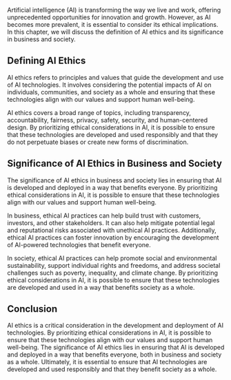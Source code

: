 
Artificial intelligence (AI) is transforming the way we live and work, offering unprecedented opportunities for innovation and growth. However, as AI becomes more prevalent, it is essential to consider its ethical implications. In this chapter, we will discuss the definition of AI ethics and its significance in business and society.

Defining AI Ethics
------------------

AI ethics refers to principles and values that guide the development and use of AI technologies. It involves considering the potential impacts of AI on individuals, communities, and society as a whole and ensuring that these technologies align with our values and support human well-being.

AI ethics covers a broad range of topics, including transparency, accountability, fairness, privacy, safety, security, and human-centered design. By prioritizing ethical considerations in AI, it is possible to ensure that these technologies are developed and used responsibly and that they do not perpetuate biases or create new forms of discrimination.

Significance of AI Ethics in Business and Society
-------------------------------------------------

The significance of AI ethics in business and society lies in ensuring that AI is developed and deployed in a way that benefits everyone. By prioritizing ethical considerations in AI, it is possible to ensure that these technologies align with our values and support human well-being.

In business, ethical AI practices can help build trust with customers, investors, and other stakeholders. It can also help mitigate potential legal and reputational risks associated with unethical AI practices. Additionally, ethical AI practices can foster innovation by encouraging the development of AI-powered technologies that benefit everyone.

In society, ethical AI practices can help promote social and environmental sustainability, support individual rights and freedoms, and address societal challenges such as poverty, inequality, and climate change. By prioritizing ethical considerations in AI, it is possible to ensure that these technologies are developed and used in a way that benefits society as a whole.

Conclusion
----------

AI ethics is a critical consideration in the development and deployment of AI technologies. By prioritizing ethical considerations in AI, it is possible to ensure that these technologies align with our values and support human well-being. The significance of AI ethics lies in ensuring that AI is developed and deployed in a way that benefits everyone, both in business and society as a whole. Ultimately, it is essential to ensure that AI technologies are developed and used responsibly and that they benefit society as a whole.

